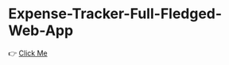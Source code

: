 # Expense-Tracker-Full-Fledged-Web-App

👉 <a href="https://expense-tracker-full-fledged-web-ap.vercel.app/">Click Me</a>
